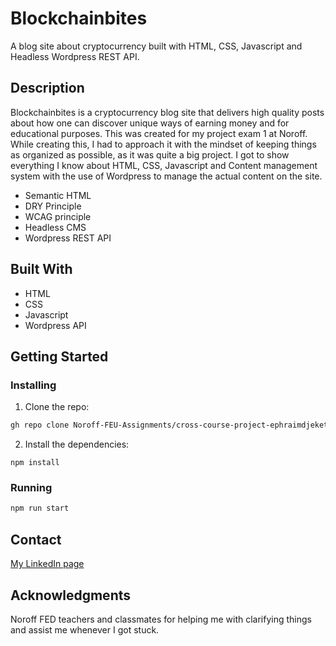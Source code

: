 # Blockchainbites


A blog site about cryptocurrency built with HTML, CSS, Javascript and Headless Wordpress REST API.

## Description

Blockchainbites is a cryptocurrency blog site that delivers high quality posts about how one can discover unique ways of earning money and for educational purposes. This was created for my project exam 1 at Noroff. While creating this, I had to approach it with the mindset of keeping things as organized as possible, as it was quite a big project. I got to show everything I know about HTML, CSS, Javascript and Content management system with the use of Wordpress to manage the actual content on the site. 

- Semantic HTML
- DRY Principle
- WCAG principle
- Headless CMS
- Wordpress REST API

## Built With

- HTML
- CSS
- Javascript
- Wordpress API

## Getting Started

### Installing

1. Clone the repo:

```bash
gh repo clone Noroff-FEU-Assignments/cross-course-project-ephraimdjeket
```

2. Install the dependencies:

```
npm install
```

### Running

```bash
npm run start
```

## Contact

[My LinkedIn page](www.linkedin.com/in/ephraim-djeket)

## Acknowledgments

Noroff FED teachers and classmates for helping me with clarifying things and assist me whenever I got stuck.
